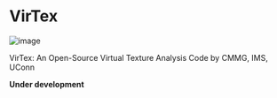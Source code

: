 # VirTex
![image](https://user-images.githubusercontent.com/22287930/121065015-49ac9100-c796-11eb-8fa8-a6d9d831af27.png)

VirTex: An Open-Source Virtual Texture Analysis Code by CMMG, IMS, UConn

**Under development**
